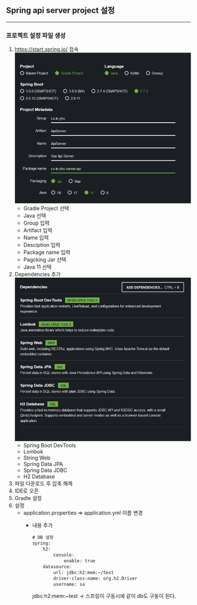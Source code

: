## Spring api server project 설정

---

### 프로젝트 설정 파일 생성

1. <https://start.spring.io/> 접속
   ![Project](../image/spring_start.jpg)
     + Gradle Project 선택
     + Java 선택
     + Group 입력
     + Artifact 입력
     + Name 입력
     + Desciption 입력
     + Package name 입력
     + Pagcking Jar 선택
     + Java 11 선택
2. Dependencies 추가
   ![Dependencies](../image/2022-09-06%2011%2002%2021.jpg)   
    + Spring Boot DevTools
    + Lombok
    + String Web
    + Spring Data JPA
    + Spring Data JDBC
    + H2 Database
3. 파일 다운로드 후 압축 해제
4. IDE로 오픈
5. Gradle 설정
6. 설정
   + application.properties => application.yml 이름 변경
     + 내용 추가

        ```YML
        # DB 설정
        spring:
            h2:
                console:
                    enable: true
            datasource:
                url: jdbc:h2:mem:~/test
                driver-class-name: org.h2.Driver
                username: sa
        ```

        jdbc:h2:mem:~test -> 스프링이 구동시에 같이 db도 구동이 된다.

